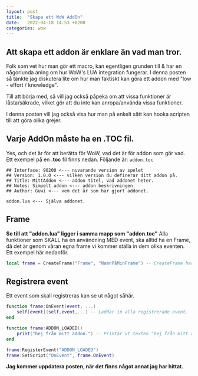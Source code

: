 ```yaml
---
layout: post
title:  "Skapa ett WoW AddOn"
date:   2022-04-18 14:53 +0200
categories: wow
---
```


## Att skapa ett addon är enklare än vad man tror.
Folk som vet hur man gör ett macro, kan egentligen grunden till & har en någorlunda aning om hur WoW's LUA integration fungerar.
I denna posten så tänkte jag diskutera lite om hur man faktiskt kan göra ett addon med "low - effort / knowledge".

Till att börja med, så vill jag också påpeka om att vissa funktioner är låsta/säkrade, vilket gör att du inte kan anropa/använda vissa
funktioner.

I denna posten vill jag också visa hur man på enkelt sätt kan hooka scripten till att göra olika grejer.

## Varje AddOn måste ha en .TOC fil.
Yes, och det är för att berätta för WoW, vad det är för addon som gör vad.
Ett exempel på en **.toc** fil finns nedan.
Följande är: `addon.toc`
```
## Interface: 90200 <--- nuvarande version av spelet
## Version: 1.0.0 <--- vilken version du definerar ditt addon på.
## Title: MittAddon <--- addon titel, vad addonet heter.
## Notes: Simpelt addon <--- addon beskrivningen.
## Author: Guwi <--- vem det är som har gjort addonet.

addon.lua <--- Själva addonet.
```

## Frame
**Se till att "addon.lua" ligger i samma mapp som "addon.toc"**
Alla funktioner som SKALL ha en användning MED event, ska alltid ha en Frame, då det är genom våran egna frame vi kommer ställa in dem olika eventen.
Ett exempel här nedanför.
```lua
local frame = CreateFrame("Frame", "NamnPåMinFrame") -- CreateFrame har 5st argument, frame typ, namn, parent, template och id, varav 1 MÅSTE finnas med, vilket är frame typ.
```

## Registrera event
Ett event som skall registreras kan se ut något såhär.
```lua
function frame:OnEvent(event, ...)
    self[event](self,event,...) -- Laddar in alla registrerade event.
end

function frame:ADDON_LOADED()
    print("hej från mitt addon.") -- Printar ut texten "hej från mitt addon." till chatten.
end

frame:RegisterEvent("ADDON_LOADED")
frame:SetScript("OnEvent", frame.OnEvent)
```

**Jag kommer uppdatera posten, när det finns något annat jag har hittat.**
